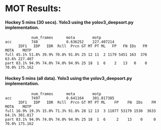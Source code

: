 # MOT Results:

#### Hockey 5 mins (30 secs). Yolo3 using the yolov3_deepsort.py implementation.

```
            num_frames      mota        motp
acc         748             0.636252    227.407214
      IDF1   IDP   IDR  Rcll  Prcn GT MT PT ML   FP   FN IDs   FM  MOTA    MOTP
full 45.1% 51.8% 39.9% 70.8% 91.8% 25 12 11  2 1179 5451 163  376 63.6% 227.407
part 83.1% 94.9% 74.0% 74.0% 94.9% 25 18  1  6    2   13   0    0 70.0% 175.162
```


#### Hockey 5 mins (all data). Yolo3 using the yolov3_deepsort.py implementation.

```
            num_frames      mota        motp
acc         7497            0.641164    301.817385
      IDF1   IDP   IDR  Rcll  Prcn GT MT PT ML    FP    FN  IDs    FM  MOTA    MOTP
full 16.9% 19.3% 15.0% 71.3% 91.8% 28 12 13  3 11877 53179 1530  3633 64.1% 301.817
part 83.1% 94.9% 74.0% 74.0% 94.9% 25 18  1  6     2    13    0     0 70.0% 175.162
```